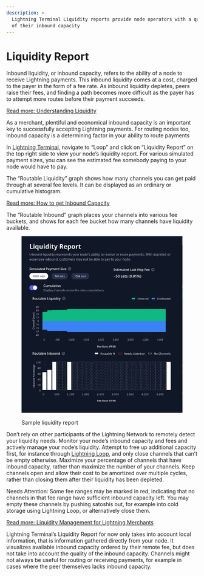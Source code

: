 ```yaml
---
description: >-
  Lightning Terminal Liquidity reports provide node operators with a quick view
  of their inbound capacity
---
```


# Liquidity Report

Inbound liquidity, or inbound capacity, refers to the ability of a node to receive Lightning payments. This inbound liquidity comes at a cost, charged to the payer in the form of a fee rate. As inbound liquidity depletes, peers raise their fees, and finding a path becomes more difficult as the payer has to attempt more routes before their payment succeeds.

[Read more: Understanding Liquidity](../../the-lightning-network/liquidity/understanding-liquidity.md)

As a merchant, plentiful and economical inbound capacity is an important key to successfully accepting Lightning payments. For routing nodes too, inbound capacity is a determining factor in your ability to route payments

In [Lightning Terminal](./), navigate to “Loop” and click on “Liquidity Report” on the top right side to view your node’s liquidity report. For various simulated payment sizes, you can see the estimated fee somebody paying to your node would have to pay.

The “Routable Liquidity” graph shows how many channels you can get paid through at several fee levels. It can be displayed as an ordinary or cumulative histogram.

[Read more: How to get Inbound Capacity](../../the-lightning-network/liquidity/how-to-get-inbound-capacity-on-the-lightning-network.md)

The “Routable Inbound” graph places your channels into various fee buckets, and shows for each fee bucket how many channels have liquidity available.



<figure><img src="../../.gitbook/assets/Screenshot from 2023-11-20 13-18-24.png" alt=""><figcaption><p>Sample liquidity report</p></figcaption></figure>

Don’t rely on other participants of the Lightning Network to remotely detect your liquidity needs. Monitor your node’s inbound capacity and fees and actively manage your node’s liquidity. Attempt to free up additional capacity first, for instance through [Lightning Loop](../loop/), and only close channels that can’t be empty otherwise. Maximize your percentage of channels that have inbound capacity, rather than maximize the number of your channels. Keep channels open and allow their cost to be amortized over multiple cycles, rather than closing them after their liquidity has been depleted.

Needs Attention: Some fee ranges may be marked in red, indicating that no channels in that fee range have sufficient inbound capacity left. You may empty these channels by pushing satoshis out, for example into cold storage using Lightning Loop, or alternatively close them.

[Read more: Liquidity Management for Lightning Merchants](../../the-lightning-network/liquidity/liquidity-management-for-lightning-merchants.md)

Lightning Terminal’s Liquidity Report for now only takes into account local information, that is information gathered directly from your node. It visualizes available inbound capacity ordered by their remote fee, but does not take into account the quality of the inbound capacity. Channels might not always be useful for routing or receiving payments, for example in cases where the peer themselves lacks inbound capacity.
